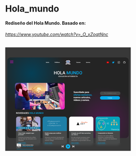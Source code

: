 # Hola_mundo

#### Rediseño del Hola Mundo. Basado en:
###### https://www.youtube.com/watch?v=_O_xZoqtNnc

<img src="./readme.png" alt="imagen de readme" width="400px">